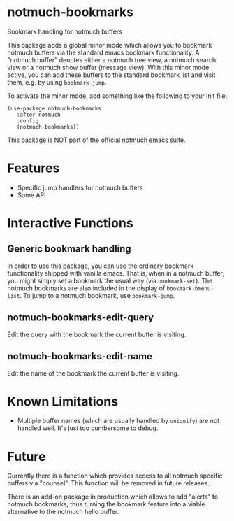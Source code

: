 # notmuch-bookmarks
Bookmark handling for notmuch buffers

This package adds a global minor mode which allows you to bookmark
 notmuch buffers via the standard emacs bookmark functionality. A
"notmuch buffer" denotes either a notmuch tree view, a notmuch search
 view or a notmuch show buffer (message view). With this minor mode
 active, you can add these buffers to the standard bookmark list and
 visit them, e.g. by using `bookmark-jump`.

 To activate the minor mode, add something like the following to
 your init file:

```
(use-package notmuch-bookmarks
   :after notmuch
   :config
   (notmuch-bookmarks))
```

 This package is NOT part of the official notmuch emacs suite.

# Features

 - Specific jump handlers for notmuch buffers
 - Some API

# Interactive Functions

## Generic bookmark handling

In order to use this package, you can use the ordinary bookmark
functionality shipped with vanilla emacs. That is, when in a notmuch
buffer, you might simply set a bookmark the usual way (via
`bookmark-set`). The notmuch bookmarks are also included in the
display of `bookmark-bmenu-list`. To jump to a notmuch bookmark, use
`bookmark-jump`.

## notmuch-bookmarks-edit-query

Edit the query with the bookmark the current buffer is visiting.

## notmuch-bookmarks-edit-name

Edit the name of the bookmark the current buffer is visiting.

# Known Limitations

 - Multiple buffer names (which are usually handled by `uniquify`) are
   not handled well. It's just too cumbersome to debug.

# Future

Currently there is a function which provides access to all notmuch
specific buffers via "counsel". This function will be removed in
future releases.

There is an add-on package in production which allows to add "alerts"
to notmuch bookmarks, thus turning the bookmark feature into a viable
alternative to the notmuch hello buffer. 
